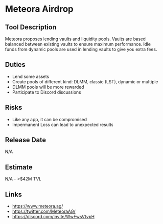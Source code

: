 # Meteora Airdrop

## Tool Description

Meteora proposes lending vaults and liquidity pools. Vaults are based balanced
between existing vaults to ensure maximum performance. Idle funds from dynamic
pools are used in lending vaults to give you extra fees.

## Duties

* Lend some assets
* Create pools of different kind: DLMM, classic (LST), dynamic or multiple
* DLMM pools will be more rewarded
* Participate to Discord discussions

## Risks

* Like any app, it can be compromised
* Impermanent Loss can lead to unexpected results

## Release Date

N/A 

## Estimate

N/A - >$42M TVL

## Links

* https://www.meteora.ag/
* https://twitter.com/MeteoraAG/
* https://discord.com/invite/WwFwsVtvpH
